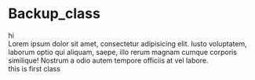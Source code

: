 # Backup_class
hi
<br>
Lorem ipsum dolor sit amet, consectetur adipisicing elit. Iusto voluptatem, laborum optio qui aliquam, saepe, illo rerum magnam cumque corporis similique! Nostrum a odio autem tempore officiis at vel labore.
<br>
this is first class
